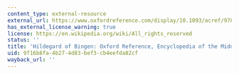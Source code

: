 ```yaml
---
content_type: external-resource
external_url: https://www.oxfordreference.com/display/10.1093/acref/9780227679319.001.0001/acref-9780227679319-e-1315?rskey=IpTqkX&result=1
has_external_license_warning: true
license: https://en.wikipedia.org/wiki/All_rights_reserved
status: ''
title: 'Hildegard of Bingen: Oxford Reference, Encyclopedia of the Middle Ages'
uid: 9f16b8fa-4b27-4d83-bef3-cb4eefda82cf
wayback_url: ''
---
```

